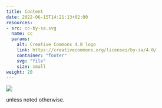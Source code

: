 ```yaml
---
title: Content
date: 2022-06-15T14:21:13+02:00
resources:
- src: cc-by-sa.svg
  name: cc
  params:
    alt: Creative Commons 4.0 logo
    link: https://creativecommons.org/licenses/by-sa/4.0/
    container: "footer"
    svg: "file"
    size: small
weight: 20
---
```


![](cc)

unless noted otherwise.
